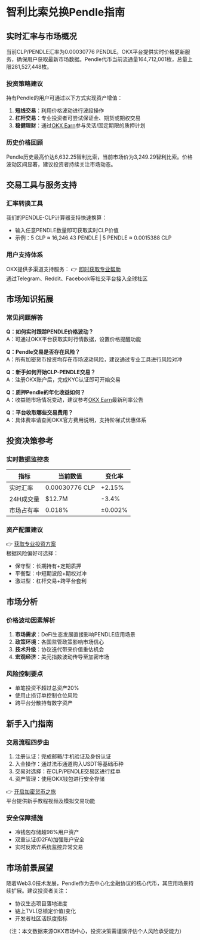 # 智利比索兑换Pendle指南

## 实时汇率与市场概况
当前CLP/PENDLE汇率为0.00030776 PENDLE。OKX平台提供实时价格更新服务，确保用户获取最新市场数据。Pendle代币当前流通量164,712,001枚，总量上限281,527,448枚。

### 投资策略建议
持有Pendle的用户可通过以下方式实现资产增值：
1. **短线交易**：利用价格波动进行波段操作
2. **杠杆交易**：专业投资者可尝试保证金、期货或期权交易
3. **稳健理财**：通过[OKX Earn](https://bit.ly/okx_welcomeearn)参与灵活/固定期限的质押计划

### 历史价格回顾
Pendle历史最高价达6,632.25智利比索，当前市场价为3,249.29智利比索。价格波动区间显著，建议投资者持续关注市场动态。

## 交易工具与服务支持
### 汇率转换工具
我们的PENDLE-CLP计算器支持快速换算：
- 输入任意PENDLE数量即可获取实时CLP价值
- 示例：5 CLP ≈ 16,246.43 PENDLE | 5 PENDLE ≈ 0.0015388 CLP

### 用户支持体系
OKX提供多渠道支持服务：
👉 [即时获取专业帮助](https://bit.ly/okx_welcome)  
通过Telegram、Reddit、Facebook等社交平台接入全球社区

## 市场知识拓展
### 常见问题解答
**Q：如何实时跟踪PENDLE价格波动？**  
A：可通过OKX平台获取实时行情数据，设置价格提醒功能

**Q：Pendle交易是否存在风险？**  
A：所有加密货币投资均存在市场波动风险，建议通过专业工具进行风险对冲

**Q：新手如何开始CLP-PENDLE交易？**  
A：注册OKX账户后，完成KYC认证即可开始交易

**Q：质押Pendle的年化收益如何？**  
A：收益随市场情况变动，建议参考[OKX Earn](https://bit.ly/okx_welcomeearn)最新利率公告

**Q：平台收取哪些交易费用？**  
A：具体费率请查阅OKX官方费用说明，支持阶梯式优惠体系

## 投资决策参考
### 实时数据监控表
| 指标        | 当前数值       | 变化率   |
|-------------|----------------|----------|
| 实时汇率    | 0.00030776 CLP | +2.15%   |
| 24H成交量   | $12.7M         | -3.4%    |
| 市场占有率  | 0.018%         | ±0.002%  |

### 资产配置建议
👉 [获取专业投资方案](https://bit.ly/okx_welcome)  
根据风险偏好可选择：
- 保守型：长期持有+定期质押
- 平衡型：中短期波段+期权对冲
- 激进型：杠杆交易+跨平台套利

## 市场分析
### 价格波动因素解析
1. **市场需求**：DeFi生态发展直接影响PENDLE应用场景
2. **政策环境**：各国监管政策影响市场信心
3. **技术升级**：协议迭代带来价值重估机会
4. **宏观经济**：美元指数波动传导至加密市场

### 风险控制要点
- 单笔投资不超过总资产20%
- 使用止损订单控制仓位风险
- 跨平台分散持有数字资产

## 新手入门指南
### 交易流程四步曲
1. 注册认证：完成邮箱/手机验证及身份认证
2. 入金操作：通过法币通道购入USDT等基础币种
3. 交易对选择：在CLP/PENDLE交易区进行挂单
4. 资产管理：使用OKX钱包进行安全存储

👉 [开启加密货币之旅](https://bit.ly/okx_welcome)  
平台提供新手教程视频及模拟交易功能

### 安全保障措施
- 冷钱包存储超98%用户资产
- 双重认证(D2FA)加强账户安全
- 实时反欺诈系统监控异常交易

## 市场前景展望
随着Web3.0技术发展，Pendle作为去中心化金融协议的核心代币，其应用场景持续扩展。建议投资者关注：
- 协议生态项目落地进度
- 链上TVL(总锁定价值)变化
- 开发者社区活跃度指标

（注：本文数据来源OKX市场中心，投资决策需谨慎评估个人风险承受能力）